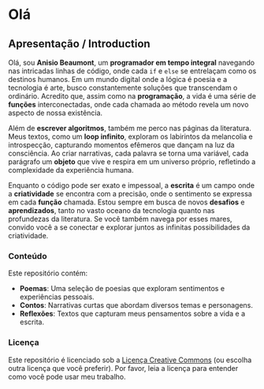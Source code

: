 # Olá

## Apresentação / Introduction

Olá, sou **Anisio Beaumont**, um **programador em tempo integral** navegando nas intricadas linhas de código, onde cada `if` e `else` se entrelaçam como os destinos humanos. Em um mundo digital onde a lógica é poesia e a tecnologia é arte, busco constantemente soluções que transcendam o ordinário. Acredito que, assim como na **programação**, a vida é uma série de **funções** interconectadas, onde cada chamada ao método revela um novo aspecto de nossa existência.

Além de **escrever algoritmos**, também me perco nas páginas da literatura. Meus textos, como um **loop infinito**, exploram os labirintos da melancolia e introspecção, capturando momentos efêmeros que dançam na luz da consciência. Ao criar narrativas, cada palavra se torna uma variável, cada parágrafo um **objeto** que vive e respira em um universo próprio, refletindo a complexidade da experiência humana.

Enquanto o código pode ser exato e impessoal, a **escrita** é um campo onde a **criatividade** se encontra com a precisão, onde o sentimento se expressa em cada **função** chamada. Estou sempre em busca de novos **desafios** e **aprendizados**, tanto no vasto oceano da tecnologia quanto nas profundezas da literatura. Se você também navega por esses mares, convido você a se conectar e explorar juntos as infinitas possibilidades da criatividade.

### Conteúdo

Este repositório contém:

- **Poemas**: Uma seleção de poesias que exploram sentimentos e experiências pessoais.
- **Contos**: Narrativas curtas que abordam diversos temas e personagens.
- **Reflexões**: Textos que capturam meus pensamentos sobre a vida e a escrita.

### Licença

Este repositório é licenciado sob a [Licença Creative Commons](https://creativecommons.org/licenses/by-nc-nd/4.0/) (ou escolha outra licença que você preferir). Por favor, leia a licença para entender como você pode usar meu trabalho.
